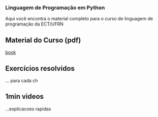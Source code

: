 ### Linguagem de Programação em Python

Aqui você encontra o material completo para o curso de linguagem de programação da ECT/UFRN

## Material do Curso (pdf)
  [book](https://github.com/heltonmaia/python-book/blob/main/book.pdf)

## Exercícios resolvidos
... para cada ch

## 1min videos
...explicacoes rapidas
